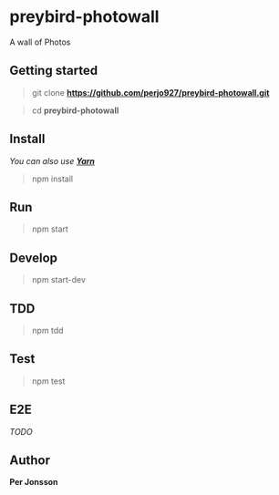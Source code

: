 # preybird-photowall
A wall of Photos

## Getting started
> git clone **https://github.com/perjo927/preybird-photowall.git**

> cd **preybird-photowall**

## Install
_You can also use **[Yarn](https://yarnpkg.com)**_
> npm install

## Run
> npm start

## Develop
> npm start-dev

## TDD
> npm tdd

## Test
> npm test

## E2E
_TODO_

## Author
**Per Jonsson**
